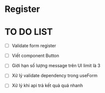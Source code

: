 # Register

# TO DO LIST

- [ ] Validate form register

- [ ] Viết component Button

- [ ] Giới hạn số lượng message trên UI limit là 3

- [ ] Xử lý validate dependency trong useForm

- [ ] Xử lý khi api trả kết quả quá nhanh